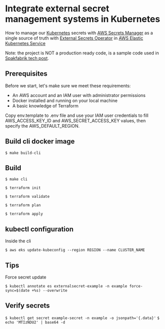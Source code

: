 # Integrate external secret management systems in Kubernetes

How to manage our [Kubernetes](https://kubernetes.io) secrets with [AWS Secrets Manager](https://aws.amazon.com/secrets-manager/) 
as a single source of truth with [External Secrets Operator](https://external-secrets.io/) in [AWS Elastic Kubernetes Service](https://aws.amazon.com/eks/)

Note: the project is NOT a production ready code, is a sample code used in [Spakfabrik tech post](https://tech.sparkfabrik.com/).


## Prerequisites

Before we start, let's make sure we meet these requirements:

- An AWS account and an IAM user with administrator permissions
- Docker installed and running on your local machine
- A basic knowledge of Terraform

Copy env.template to .env file and use your IAM user credentials to fill AWS_ACCESS_KEY_ID and
AWS_SECRET_ACCESS_KEY values, then specify the AWS_DEFAULT_REGION.

## Build cli docker image

`$ make build-cli`

## Build

`$ make cli`

`$ terraform init`

`$ terraform validate`

`$ terraform plan`

`$ terraform apply`

## kubectl configuration

Inside the cli

`$ aws eks update-kubeconfig --region REGION --name CLUSTER_NAME`

## Tips

Force secret update

`$ kubectl annotate es externalsecret-example -n example force-sync=$(date +%s) --overwrite`

## Verify secrets

`$ kubectl get secret example-secret -n example -o jsonpath='{.data}'`
`$ echo 'MTIzNDU2' | base64 -d`
